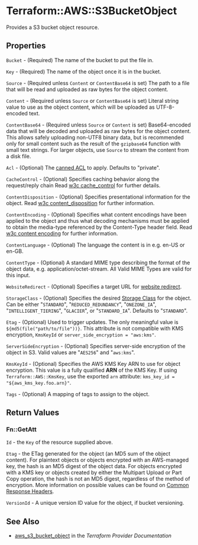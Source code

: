 # Terraform::AWS::S3BucketObject

Provides a S3 bucket object resource.

## Properties

`Bucket` - (Required) The name of the bucket to put the file in.

`Key` - (Required) The name of the object once it is in the bucket.

`Source` - (Required unless `Content` or `ContentBase64` is set) The path to a file that will be read and uploaded as raw bytes for the object content.

`Content` - (Required unless `Source` or `ContentBase64` is set) Literal string value to use as the object content, which will be uploaded as UTF-8-encoded text.

`ContentBase64` - (Required unless `Source` or `Content` is set) Base64-encoded data that will be decoded and uploaded as raw bytes for the object content. This allows safely uploading non-UTF8 binary data, but is recommended only for small content such as the result of the `gzipbase64` function with small text strings. For larger objects, use `Source` to stream the content from a disk file.

`Acl` - (Optional) The [canned ACL](https://docs.aws.amazon.com/AmazonS3/latest/dev/acl-overview.html#canned-acl) to apply. Defaults to "private".

`CacheControl` - (Optional) Specifies caching behavior along the request/reply chain Read [w3c cache_control](http://www.w3.org/Protocols/rfc2616/rfc2616-sec14.html#sec14.9) for further details.

`ContentDisposition` - (Optional) Specifies presentational information for the object. Read [w3c content_disposition](http://www.w3.org/Protocols/rfc2616/rfc2616-sec19.html#sec19.5.1) for further information.

`ContentEncoding` - (Optional) Specifies what content encodings have been applied to the object and thus what decoding mechanisms must be applied to obtain the media-type referenced by the Content-Type header field. Read [w3c content encoding](http://www.w3.org/Protocols/rfc2616/rfc2616-sec14.html#sec14.11) for further information.

`ContentLanguage` - (Optional) The language the content is in e.g. en-US or en-GB.

`ContentType` - (Optional) A standard MIME type describing the format of the object data, e.g. application/octet-stream. All Valid MIME Types are valid for this input.

`WebsiteRedirect` - (Optional) Specifies a target URL for [website redirect](http://docs.aws.amazon.com/AmazonS3/latest/dev/how-to-page-redirect.html).

`StorageClass` - (Optional) Specifies the desired [Storage Class](http://docs.aws.amazon.com/AmazonS3/latest/dev/storage-class-intro.html)
for the object. Can be either "`STANDARD`", "`REDUCED_REDUNDANCY`", "`ONEZONE_IA`", "`INTELLIGENT_TIERING`", "`GLACIER`", or "`STANDARD_IA`". Defaults to "`STANDARD`".

`Etag` - (Optional) Used to trigger updates. The only meaningful value is `${md5(file("path/to/file"))}`.
This attribute is not compatible with KMS encryption, `KmsKeyId` or `server_side_encryption = "aws:kms"`.

`ServerSideEncryption` - (Optional) Specifies server-side encryption of the object in S3. Valid values are "`AES256`" and "`aws:kms`".

`KmsKeyId` - (Optional) Specifies the AWS KMS Key ARN to use for object encryption.
This value is a fully qualified **ARN** of the KMS Key. If using `Terraform::AWS::KmsKey`,
use the exported `arn` attribute:
`kms_key_id = "${aws_kms_key.foo.arn}"`.

`Tags` - (Optional) A mapping of tags to assign to the object.


## Return Values

### Fn::GetAtt

`Id` - the `Key` of the resource supplied above.

`Etag` - the ETag generated for the object (an MD5 sum of the object content). For plaintext objects or objects encrypted with an AWS-managed key, the hash is an MD5 digest of the object data. For objects encrypted with a KMS key or objects created by either the Multipart Upload or Part Copy operation, the hash is not an MD5 digest, regardless of the method of encryption. More information on possible values can be found on [Common Response Headers](https://docs.aws.amazon.com/AmazonS3/latest/API/RESTCommonResponseHeaders.html).

`VersionId` - A unique version ID value for the object, if bucket versioning.

## See Also

* [aws_s3_bucket_object](https://www.terraform.io/docs/providers/aws/r/s3_bucket_object.html) in the _Terraform Provider Documentation_